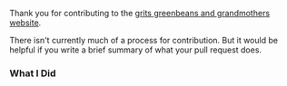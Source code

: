 Thank you for contributing to the [grits greenbeans and grandmothers website](https://gritsgreenbeansandgrandmothers.com).

There isn't currently much of a process for contribution. But it would be helpful if you write a brief summary of what your pull request does.

### What I Did

<!--What does your pull request do?-->
